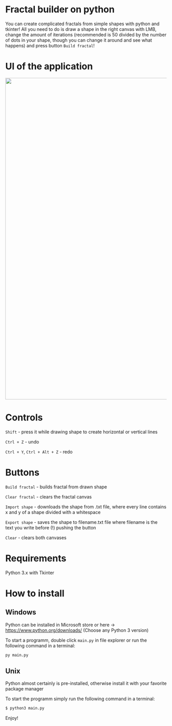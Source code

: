 # Fractal builder on python

You can create complicated fractals from simple shapes with python and tkinter! All you need to do is draw a shape in the right canvas with LMB, 
change the amount of iterations (recommended is 50 divided by the number of dots in your shape, though you can change it around and see what happens) 
and press button `Build fractal`!

# UI of the application
<img src=https://github.com/vitosotdihaet/fractal-builder/assets/67521698/8e0d86cc-d393-4df0-9191-18151a72f3af width=1000/>

# Controls
`Shift` - press it while drawing shape to create horizontal or vertical lines

`Ctrl + Z` - undo

`Ctrl + Y`, `Ctrl + Alt + Z` - redo


# Buttons
`Build fractal` - builds fractal from drawn shape

`Clear fractal` - clears the fractal canvas

`Import shape` - downloads the shape from .txt file, where every line contains x and y of a shape divided with a whitespace

`Export shape` - saves the shape to filename.txt file where filename is the text you write before (!) pushing the button 

`Clear` - clears both canvases

# Requirements
Python 3.x with Tkinter

# How to install
## Windows
Python can be installed in Microsoft store or here -> https://www.python.org/downloads/ (Choose any Python 3 version)

To start a programm, double click `main.py` in file explorer or run the following command in a terminal:
```cmd
py main.py
```

## Unix
Python almost certainly is pre-installed, otherwise install it with your favorite package manager

To start the programm simply run the following command in a terminal:
```bash
$ python3 main.py
```

Enjoy!
